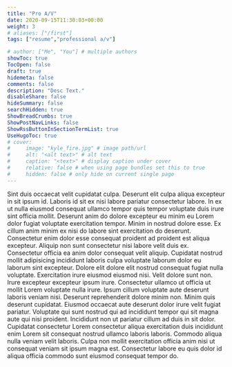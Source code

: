 ```yaml
---
title: "Pro A/V"
date: 2020-09-15T11:30:03+00:00
weight: 3
# aliases: ["/first"]
tags: ["resume","professional a/v"]

# author: ["Me", "You"] # multiple authors
showToc: true
TocOpen: false
draft: true
hidemeta: false
comments: false
description: "Desc Text."
disableShare: false
hideSummary: false
searchHidden: true
ShowBreadCrumbs: true
ShowPostNavLinks: false
ShowRssButtonInSectionTermList: true
UseHugoToc: true
# cover:
#     image: "kyle_fire.jpg" # image path/url
#     alt: "<alt text>" # alt text
#     caption: "<text>" # display caption under cover
#     relative: false # when using page bundles set this to true
#     hidden: false # only hide on current single page
---
```

Sint duis occaecat velit cupidatat culpa. Deserunt elit culpa aliqua excepteur in sit ipsum id. Laboris id sit ex nisi labore pariatur consectetur labore. In ex ut nulla eiusmod consequat ullamco tempor quis tempor voluptate duis irure sint officia mollit. Deserunt anim do dolore excepteur eu minim eu Lorem dolor fugiat voluptate exercitation tempor.
Minim in nostrud dolore esse. Ex cillum anim minim ex nisi do labore sint exercitation do deserunt. Consectetur enim dolor esse consequat proident ad proident est aliqua excepteur. Aliquip non sunt consectetur nisi labore velit duis ex.
Consectetur officia ea anim dolor consequat velit aliquip. Cupidatat nostrud mollit adipisicing incididunt laboris culpa voluptate laborum dolor eu laborum sint excepteur. Dolore elit dolore elit nostrud consequat fugiat nulla voluptate. Exercitation irure eiusmod eiusmod nisi. Velit dolore sunt non.
Irure excepteur excepteur ipsum irure. Consectetur ullamco ut officia ut mollit Lorem voluptate nulla irure. Ipsum cillum voluptate aute deserunt laboris veniam nisi. Deserunt reprehenderit dolore minim non. Minim quis deserunt cupidatat. Eiusmod occaecat aute deserunt dolor irure velit fugiat pariatur.
Voluptate qui sunt nostrud qui ad incididunt tempor qui sit magna aute qui nisi proident. Incididunt non ut pariatur cillum ad duis in sit dolor. Cupidatat consectetur Lorem consectetur aliqua exercitation duis incididunt enim Lorem sit consequat nostrud ullamco laboris laboris. Commodo aliqua nulla veniam velit laboris. Culpa non mollit exercitation officia anim nisi ut consequat veniam sit ipsum magna est. Consectetur labore eu quis dolor id aliqua officia commodo sunt eiusmod consequat tempor do.
